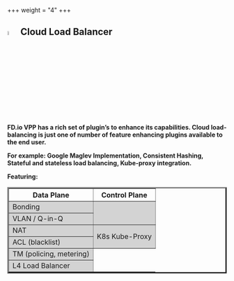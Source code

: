 +++
weight = "4"
+++

## <img src="/img/cloudloadbalancer.png" width=5% > Cloud Load Balancer   
**FD.io VPP has a rich set of plugin’s to enhance its capabilities. Cloud load-balancing is just one of number of feature enhancing plugins available to the end user.**

**For example: Google Maglev Implementation,  Consistent Hashing, Stateful and stateless load balancing, Kube-proxy integration.**

**Featuring:**
<table border = "3" width = "30%"> 
    <thead>
      <tr>
      <th>Data Plane</th>
      <th>Control Plane </th>
      </tr>
    </thead>
    <tbody bgcolor = "lightgray">
      <tr><td>Bonding</td><td rowspan = "2"></td></tr>
      <tr><td> VLAN / Q-in-Q</td></tr>
      <tr><td> NAT</td><td rowspan = "2">K8s Kube-Proxy</td></tr>
      <tr><td> ACL (blacklist)</td></tr>
      <tr><td> TM (policing, metering)</td></tr>
      <tr><td> L4 Load Balancer </td></tr>
    </tbody>
</table>
